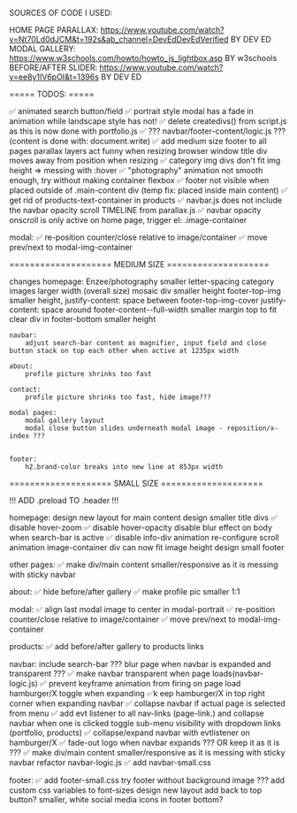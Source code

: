 SOURCES OF CODE I USED:

HOME PAGE PARALLAX: https://www.youtube.com/watch?v=Nt70Ld0dJCM&t=192s&ab_channel=DevEdDevEdVerified BY DEV ED
MODAL GALLERY: https://www.w3schools.com/howto/howto_js_lightbox.asp BY w3schools
BEFORE/AFTER SLIDER: https://www.youtube.com/watch?v=ee8y1IV6pOI&t=1396s BY DEV ED

===== TODOS: =====

✅  animated search button/field
✅  portrait style modal has a fade in animation while landscape style has not!
✅  delete createdivs() from script.js as this is now done with portfolio.js
✅  ??? navbar/footer-content/logic.js ??? (content is done with: document.write)
✅  add medium size footer to all pages
parallax layers act funny when resizing browser window
title div moves away from position when resizing
✅  category img divs don't fit img height => messing with :hover
✅  "photography" animation not smooth enough, try without making container flexbox
✅  footer not visible when placed outside of .main-content div (temp fix: placed inside main content)
✅  get rid of products-text-container in products
✅  navbar.js does not include the navbar opacity scroll TIMELINE from parallax.js
✅  navbar opacity onscroll is only active on home page, trigger el: .image-container

modal:
    ✅  re-position counter/close relative to image/container
    ✅  move prev/next to modal-img-container 


==================== MEDIUM SIZE ====================

changes
    homepage:
        Enzee/photography smaller letter-spacing
        category images larger width (overall size)
        mosaic div smaller height
        footer-top-img smaller height, justify-content: space between
        footer-top-img-cover justify-content: space around
        footer-content--full-width smaller margin top to fit clear div in
        footer-bottom smaller height

    navbar:
        adjust search-bar content as magnifier, input field and close button stack on top each other when active at 1235px width

    about:
        profile picture shrinks too fast

    contact:
        profile picture shrinks too fast, hide image???

    modal pages:
        modal gallery layout
        modal close button slides underneath modal image - reposition/x-index ???


    footer:
        h2.brand-color breaks into new line at 853px width

==================== SMALL SIZE ====================

!!! ADD .preload TO .header !!!

homepage:
    design new layout for main content
    design smaller title divs
    ✅  disable hover-zoom
    ✅  disable hover-opacity
    disable blur effect on body when search-bar is active
    ✅  disable info-div animation
    re-configure scroll animation
    image-container div can now fit image height
    design small footer

other pages:
    ✅ make div/main content smaller/responsive as it is messing with sticky navbar

about:
    ✅  hide before/after gallery 
    ✅  make profile pic smaller 1:1 

modal:
    ✅  align last modal image to center in modal-portrait
    ✅  re-position counter/close relative to image/container
    ✅  move prev/next to modal-img-container 

products:
    ✅ add before/after gallery to products links

navbar:
    include search-bar ???
    blur page when navbar is expanded and transparent ???
    ✅  make navbar transparent when page loads(navbar-logic.js)
    ✅  prevent keyframe animation from firing on page load
    hamburger/X toggle when expanding
    ✅k eep hamburger/X in top right corner when expanding navbar
    ✅  collapse navbar if actual page is selected from menu
    ✅  add evt listener to all nav-links (page-link.) and collapse navbar when one is clicked
    toggle sub-menu visibility with dropdown links (portfolio, products)
    ✅  collapse/expand navbar with evtlistener on hamburger/X
    ✅  fade-out logo when navbar expands ??? OR keep it as it is ???
    ✅  make div/main content smaller/responsive as it is messing with sticky navbar
    refactor navbar-logic.js
    ✅  add navbar-small.css

footer:
    ✅  add footer-small.css
    try footer without background image ???
    add custom css variables to font-sizes
    design new layout
    add back to top button?
    smaller, white social media icons in footer bottom?
